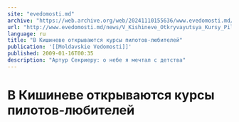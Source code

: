 ```yaml
---
site: "evedomosti.md"
archive: "https://web.archive.org/web/20241110155636/www.evedomosti.md/news/V_Kishineve_Otkryvayutsya_Kursy_Pilotovlyubitelei"
url: "http://www.evedomosti.md/news/V_Kishineve_Otkryvayutsya_Kursy_Pilotovlyubitelei"
language: ru
title: "В Кишиневе открываются курсы пилотов-любителей"
publication: '[[Moldavskie Vedomosti]]'
published: 2009-01-16T00:35
description: "Артур Секриеру: о небе я мечтал с детства"
---
```


# В Кишиневе открываются курсы пилотов-любителей

